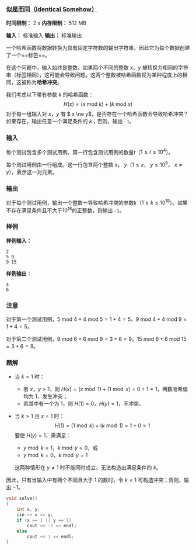 ### [似是而同（Identical Somehow）](https://ac.nowcoder.com/acm/contest/108299/I)

**时间限制：** 2 s
**内存限制：** 512 MB

**输入：** 标准输入
**输出：** 标准输出



一个哈希函数将数据转换为具有固定字符数的输出字符串，因此它为每个数据创建了一个==标签==。

在这个问题中，输入始终是整数。如果两个不同的整数 $x$，$y$ 被转换为相同的字符串（标签相同），这可能会导致问题。这两个整数被哈希函数视为某种程度上的相同，这被称为**哈希冲突**。

我们考虑以下带有参数 $k$ 的哈希函数：
$$
H(x) = (x \text{ mod } k) + (k \text{ mod } x)
$$
对于每一组输入对 $x$，$y$ 有 $ x \ne y$，是否存在一个哈希函数会导致哈希冲突？如果存在，输出任意一个满足条件的 $k$；否则，输出 `-1`。







### 输入

每个测试包含多个测试用例。第一行包含测试用例的数量$t$（$1 \le t \le 10^4$）。

每个测试用例由一行组成。这一行包含两个整数 $x$， $y$（$1 ≤ x$， $y ≤ 10^9$， $x ≠ y$），表示这一对元素。





### 输出

对于每个测试用例，输出一个整数一导致哈希冲突的参数$k$（$1 \le k \le 10^{18}$）。如果不存在满足条件且不大于$10^{18}$的正整数，则输出 `-1`。





### 样例

**样例输入：**

```
2
5 9
9 15
```



**样例输出：**

```
4
6
```





### 注意

对于第一个测试用例，$5 \text{ mod } 4 + 4 \text{ mod } 5 = 1 + 4 = 5$，$9 \text{ mod } 4 + 4 \text{ mod } 9 = 1 + 4 = 5$。

对于第二个测试用例，$9 \text{ mod } 6 + 6 \text{ mod } 9 = 3 + 6 = 9$，$15 \text{ mod } 6 + 6 \text{ mod } 15 = 3 + 6 = 9$。





### 题解

* 当 $k = 1$ 时：
    * 若 $x$，$y > 1$，则 $H(x) = (x \bmod 1) + (1 \bmod x) = 0 + 1 = 1$，两数哈希值均为 1，发生冲突；
    * 若其中有一个为 1，则 $H(1) = 0$，$H(y) = 1$，不冲突。

* 当 $k > 1$ 且 $x = 1$ 时：
    $$
    H(1) = (1 \bmod k) + (k \bmod 1) = 1 + 0 = 1
    $$
    要使 $H(y) = 1$，需满足：

    * $y \bmod k = 1$，$k \bmod y = 0$，或
    * $y \bmod k = 0$，$k \bmod y = 1$

    这两种情形在 $y \ne 1$ 时不能同时成立，无法构造出满足条件的 $k$。

因此，只有当输入中有两个不同且大于 1 的数时，令 $k = 1$ 可构造冲突；否则，输出 $-1$。



```cpp
void solve()
{
	int x, y;
	cin >> x >> y;
	if (x == 1 || y == 1)
		cout << -1 << endl;
	else
		cout << 1 << endl;
}
```